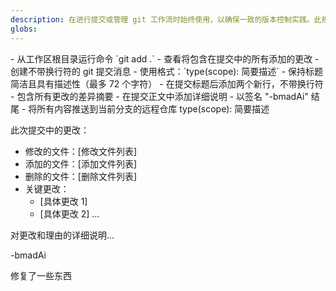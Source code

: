```yaml
---
description: 在进行提交或管理 git 工作流时始终使用，以确保一致的版本控制实践。此规则强制执行常规提交消息和正确的暂存/推送程序。
globs: 
---
```


<rule>
- 从工作区根目录运行命令 `git add .`
- 查看将包含在提交中的所有添加的更改
- 创建不带换行符的 git 提交消息
- 使用格式：`type(scope): 简要描述`
- 保持标题简洁且具有描述性（最多 72 个字符）
- 在提交标题后添加两个新行，不带换行符
- 包含所有更改的差异摘要
- 在提交正文中添加详细说明
- 以签名 "-bmadAi" 结尾
- 将所有内容推送到当前分支的远程仓库
</rule>

<example>
type(scope): 简要描述

此次提交中的更改：
- 修改的文件：[修改文件列表]
- 添加的文件：[添加文件列表]
- 删除的文件：[删除文件列表]
- 关键更改：
  - [具体更改 1]
  - [具体更改 2]
  ...

对更改和理由的详细说明...

-bmadAi
</example>

<example type="invalid">
修复了一些东西
</example> 